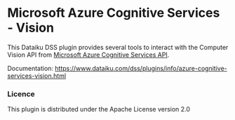 # Microsoft Azure Cognitive Services - Vision


This Dataiku DSS plugin provides several tools to interact with the Computer Vision API from [Microsoft Azure Cognitive Services API](https://azure.microsoft.com/en-us/services/cognitive-services/).

Documentation: https://www.dataiku.com/dss/plugins/info/azure-cognitive-services-vision.html

### Licence
This plugin is distributed under the Apache License version 2.0
